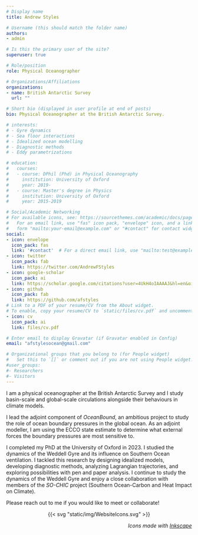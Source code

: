 ```yaml
---
# Display name
title: Andrew Styles

# Username (this should match the folder name)
authors:
- admin

# Is this the primary user of the site?
superuser: true

# Role/position
role: Physical Oceanographer

# Organizations/Affiliations
organizations:
- name: British Antarctic Survey
  url: ""

# Short bio (displayed in user profile at end of posts)
bio: Physical Oceanographer at the British Antarctic Survey.

# interests:
# - Gyre dynamics
# - Sea floor interactions
# - Idealized ocean modelling
# - Diagnostic methods
# - Eddy parametrizations

# education:
#   courses:
#   - course: DPhil (Phd) in Physical Oceanography
#     institution: University of Oxford
#     year: 2019-
#   - course: Master's degree in Physics
#     institution: University of Oxford
#     year: 2015-2019

# Social/Academic Networking
# For available icons, see: https://sourcethemes.com/academic/docs/page-builder/#icons
#   For an email link, use "fas" icon pack, "envelope" icon, and a link in the
#   form "mailto:your-email@example.com" or "#contact" for contact widget.
social:
- icon: envelope
  icon_pack: fas
  link: '#contact'  # For a direct email link, use "mailto:test@example.org".
- icon: twitter
  icon_pack: fab
  link: https://twitter.com/AndrewFStyles
- icon: google-scholar
  icon_pack: ai
  link: https://scholar.google.com/citations?user=4UkH4oIAAAAJ&hl=en&oi=sra
- icon: github
  icon_pack: fab
  link: https://github.com/afstyles
# Link to a PDF of your resume/CV from the About widget.
# To enable, copy your resume/CV to `static/files/cv.pdf` and uncomment the lines below.
- icon: cv
  icon_pack: ai
  link: files/cv.pdf

# Enter email to display Gravatar (if Gravatar enabled in Config)
email: "afstylesocean@gmail.com"

# Organizational groups that you belong to (for People widget)
#   Set this to `[]` or comment out if you are not using People widget.
#user_groups:
#- Researchers
#- Visitors
---
```

I am a physical oceanographer at the British Antarctic Survey and I study basin-scale and global-scale circulations alongside their behaviours in climate models.

I lead the adjoint component of *OceanBound*, an ambitious project to study the role of ocean boundary pressures in the global ocean. As an adjoint modeller, I am using the ECCO state estimate to determine what external forces the boundary pressures are most sensitive to.

I completed my PhD at the University of Oxford in 2023. I studied the dynamics of the Weddell Gyre and its influence on Southern Ocean ventilation. I tackled this research by designing idealized models, developing diagnostic methods, analyzing Lagrangian trajectories, and exploring possibilities with pen and paper analysis. I continue to study the dynamics of the Weddell Gyre and enjoy a close collaboration with members of the *SO-CHIC* project (Southern Ocean-Carbon and Heat Impact on Climate).

Please reach out to me if you would like to meet or collaborate!


<p style="text-align: center;">
{{< svg "static/img/WebsiteIcons.svg" >}}
</p>

*<p style="text-align: right;">
Icons made with [Inkscape](https://inkscape.org/)</p>*



<!-- Modify size of svg file by changing parameters in static/img/WebsiteIcons.svg  -->
<!-- You will also need to re-execute hugo server -->

<!-- 
 Throughout my studies, I have designed idealized models, developed diagnostic methods, analyzed lagrangian trajectories, and explored possibilities with pen-and-paper analysis. -->


